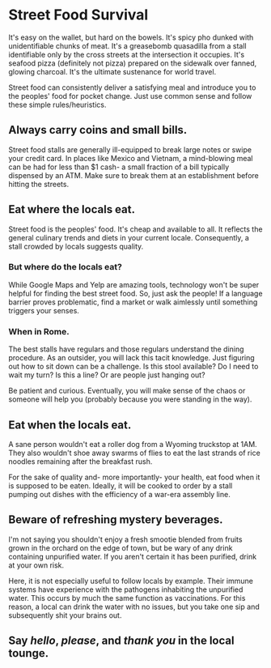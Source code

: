 # Street Food Survival

It's easy on the wallet, but hard on the bowels. It's spicy pho dunked 
with unidentifiable chunks of meat. It's a greasebomb quasadilla
from a stall identifiable only by the cross streets at the 
intersection it occupies. It's seafood pizza (definitely not pizza)
prepared on the sidewalk over fanned, glowing charcoal. It's the ultimate 
sustenance for world travel.

Street food can consistently deliver a satisfying meal and 
introduce you to the peoples' food for pocket change. Just use common sense 
and follow these simple rules/heuristics.

## Always carry coins and small bills.

Street food stalls are generally ill-equipped to break large notes or swipe 
your credit card. In places like Mexico and Vietnam, a mind-blowing meal 
can be had for less than $1 cash- a small fraction of a bill typically 
dispensed by an ATM. Make sure to break them at an establishment before
hitting the streets.

## Eat where the locals eat.

Street food is the peoples' food. It's cheap and available to all.
It reflects the general culinary trends and diets in your current locale. 
Consequently, a stall crowded by locals suggests quality.

### But where do the locals eat?

While Google Maps and Yelp are amazing tools, technology won't be super 
helpful for finding the best street food. So, just ask the people! If a 
language barrier proves problematic, find a market or walk aimlessly 
until something triggers your senses.

### When in Rome.

The best stalls have regulars and those regulars understand the dining 
procedure. As an outsider, you will lack this tacit knowledge. Just 
figuring out how to sit down can be a challenge. Is this stool available? 
Do I need to wait my turn? Is this a line? Or are people just hanging out?

Be patient and curious. Eventually, you will make sense of the chaos or 
someone will help you (probably because you were standing in the way).

## Eat when the locals eat.

A sane person wouldn't eat a roller dog from a Wyoming truckstop at 1AM.
They also wouldn't shoe away swarms of flies to eat the last 
strands of rice noodles remaining after the breakfast rush. 

For the sake of quality and- more importantly- your health, eat food when 
it is supposed to be eaten. Ideally, it will be cooked to order by a stall 
pumping out dishes with the efficiency of a war-era assembly line.

## Beware of refreshing mystery beverages.

I'm not saying you shouldn't enjoy a fresh smootie blended from fruits 
grown in the orchard on the edge of town, but be wary of any drink
containing unpurified water. If you aren't certain it has been purified,
drink at your own risk. 

Here, it is not especially useful to follow locals by example. Their 
immune systems have experience with the pathogens inhabiting the
unpurified water. This occurs by much the same function as vaccinations.
For this reason, a local can drink the water with no issues, but you take
one sip and subsequently shit your brains out.

## Say _hello_, _please_, and _thank you_ in the local tounge.